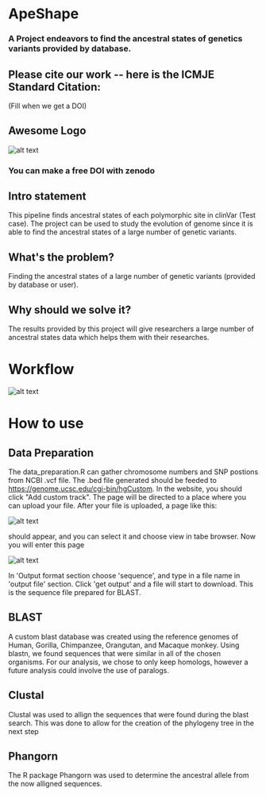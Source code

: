# ApeShape
### A Project endeavors to find the ancestral states of genetics variants provided by database.

## Please cite our work -- here is the ICMJE Standard Citation:
(Fill when we get a DOI)
## Awesome Logo
![alt text](https://i.pinimg.com/736x/c7/9e/77/c79e77061058fe2f14bb22225be441a1.jpg)
### You can make a free DOI with zenodo <link>
## Intro statement
This pipeline finds ancestral states of each polymorphic site in clinVar (Test case).
The project can be used to study the evolution of genome since it is able to find the ancestral states of a large number of genetic variants. 
## What's the problem?
Finding the ancestral states of a large number of genetic variants (provided by database or user).
## Why should we solve it?
The results provided by this project will give researchers a large number of ancestral states data which helps them with their researches.
# Workflow
![alt text](https://github.com/NCBI-Hackathons/PrimateAncestralAlleles/blob/master/workflow.png?raw=true)
# How to use <this software>
  ## Data Preparation
The data_preparation.R can gather chromosome numbers and SNP postions from NCBI .vcf file. The .bed file generated should be feeded to https://genome.ucsc.edu/cgi-bin/hgCustom. In the website, you should click "Add custom track". The page will be directed to a place where you can upload your file.
After your file is uploaded, a page like this:


![alt text](https://github.com/NCBI-Hackathons/PrimateAncestralAlleles/blob/master/Customtrack.png?raw=true) 


should appear, and you can select it and choose view in tabe browser.
Now you will enter this page


![alt text](https://github.com/NCBI-Hackathons/PrimateAncestralAlleles/blob/master/tablebrowser.png?raw=true)


In 'Output format section choose 'sequence', and type in a file name in 'output file' section. Click 'get output' and a file will start to download. This is the sequence file prepared for BLAST.
  
  ## BLAST
  A custom blast database was created using the reference genomes of Human, Gorilla, Chimpanzee, Orangutan, and Macaque monkey. Using blastn, we found sequences that were similar in all of the chosen organisms. For our analysis, we chose to only keep homologs, however a future analysis could involve the use of paralogs. 
  
  ## Clustal
  Clustal was used to allign the sequences that were found during the blast search. This was done to allow for the creation of the phylogeny tree in the next step
  
  ## Phangorn
  The R package Phangorn was used to determine the ancestral allele from the now alligned sequences. 

